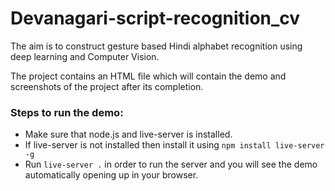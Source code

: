 # Devanagari-script-recognition_cv
The aim is to construct gesture based Hindi alphabet recognition using deep learning and Computer Vision.

The project contains an HTML file which will contain the demo and screenshots of the project after its completion.

### Steps to run the demo:
+ Make sure that node.js and live-server is installed.
+ If live-server is not installed then install it using ```npm install live-server -g```
+ Run ```live-server .``` in order to run the server and you will see the demo automatically opening up in your browser.